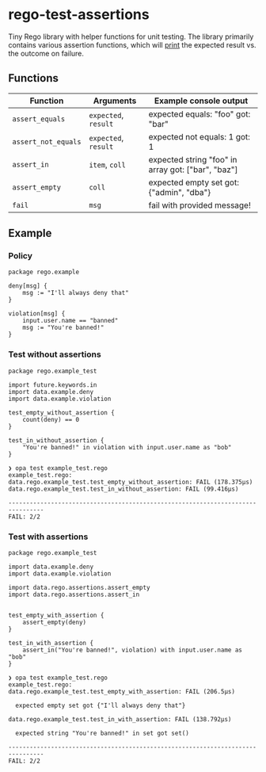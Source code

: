 # rego-test-assertions

Tiny Rego library with helper functions for unit testing. The library primarily
contains various assertion functions, which will
[print](https://blog.openpolicyagent.org/introducing-the-opa-print-function-809da6a13aee)
the expected result vs. the outcome on failure.

## Functions

| Function            | Arguments            | Example console output                             |
|---------------------|----------------------|----------------------------------------------------|
| `assert_equals`     | `expected`, `result` | expected equals: "foo" got: "bar"                  |
| `assert_not_equals` | `expected`, `result` | expected not equals: 1 got: 1                      |
| `assert_in`         | `item`, `coll`       | expected string "foo" in array got: ["bar", "baz"] |
| `assert_empty`      | `coll`               | expected empty set got: {"admin", "dba"}           |
| `fail`              | `msg`                | fail with provided message!                        |

## Example

### Policy

```rego
package rego.example

deny[msg] {
    msg := "I'll always deny that"
}

violation[msg] {
    input.user.name == "banned"
    msg := "You're banned!"
}
```

### Test without assertions

```rego
package rego.example_test

import future.keywords.in
import data.example.deny
import data.example.violation

test_empty_without_assertion {
    count(deny) == 0
}

test_in_without_assertion {
    "You're banned!" in violation with input.user.name as "bob"
}
```

```shell
❯ opa test example_test.rego
example_test.rego:
data.rego.example_test.test_empty_without_assertion: FAIL (178.375µs)
data.rego.example_test.test_in_without_assertion: FAIL (99.416µs)

--------------------------------------------------------------------------------
FAIL: 2/2
```

### Test with assertions

```rego
package rego.example_test

import data.example.deny
import data.example.violation

import data.rego.assertions.assert_empty
import data.rego.assertions.assert_in


test_empty_with_assertion {
    assert_empty(deny)
}

test_in_with_assertion {
    assert_in("You're banned!", violation) with input.user.name as "bob"
}
```

```shell
❯ opa test example_test.rego
example_test.rego:
data.rego.example_test.test_empty_with_assertion: FAIL (206.5µs)

  expected empty set got {"I'll always deny that"}

data.rego.example_test.test_in_with_assertion: FAIL (138.792µs)

  expected string "You're banned!" in set got set()

--------------------------------------------------------------------------------
FAIL: 2/2
```